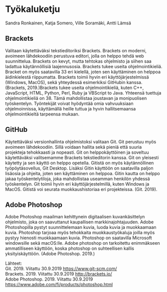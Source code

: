 <h1>Työkaluketju</h1>

Sandra Ronkainen, Katja Somero, Ville Soramäki, Antti Lämsä

<h2>Brackets</h2>

Valitaan käytettäväksi tekstieditoriksi Brackets. Brackets on moderni, avoimeen lähdekoodiin perustuva editori, jolla on helppo tehdä web suunnittelua. Brackets on kevyt, mutta tehtokas ohjelmisto ja siihen saa ladattua käytännöllisiä laajennusosia. Brackets tukee useita ohjelmointikieliä. Bracket on myös saatavilla 33 eri kielellä, joten sen käyttäminen on helppoa äidinkielestä riippumatta. Brackets toimii hyvin eri käyttöjärjestelmissä (Windows, MacOS), sekä yhteydessä esimerkiksi GitHubin kanssa. (Brackets, 2019.)Brackets tukee useita ohjelmointikieliä, kuten C++, JavaScript, HTML, Python, Perl, Ruby ja VBScript to Java. Yhteensä tuettuja ohjelmointikieliä on 38. Tämä mahdollistaa joustavan ja monipuolisen työskentelyn. Työntekijät voivat hyödyntää omia vahvuuksiaan ohjelmoinnissa, käyttämällä heille tuttua ja hyvin hallitsemaansa ohjelmointikieltä tarpeensa mukaan. 

<h2>GitHub</h2>
Käytettäväksi versionhallinta ohjelmistoksi valitaan Git. Git perustuu myös avoimeen lähdekoodiin. Sillä voidaan hallita sekä pieniä että suuria projekteja tehokkaasti ja nopeasti. Git on helppokäyttöinen ja soveltuu käytettäväksi valitsemamme Brackets tekstieditorin kanssa. Git on yleisesti käytetty ja sen käyttö on helppo opetella. Gitistä on myös käytännöllinen työpöytäsovellus, Git Desktop. Lisäksi Gitin käyttöön on saatavilla paljon lisäosia ja ohjeita, joten sen käyttäminen on helppoa. Gitin kautta on helppo jakaa työskentelytiloja, joka mahdollistaa useamman henkilön yhdessä työskentelyn. Git toimii hyvin eri käyttöjärjestelmillä, kuten Windows ja MacOS. Gitistä voi seurata muokkaushistoriaa eri projekteissa. (Git. 2019).

<h2>Adobe Photoshop</h2>
Adobe Photoshop maailman kehittynein digitaalisen kuvankäsittelyn ohjelmisto, joka on saavuttanut kaupallisen markkinajohtajuuden. Adobe Photoshopilla pystyt suunnittelemaan kuvia, luoda kuvia ja muokkaamaan kuvia. Photoshop tarjoaa myös tehokkaita muokkaustyökaluja joilla myös pystyy hienosti muokkaamaan kuvia. Photoshop on saatavilla Microsoft windowsille sekä macOS:lle. Adobe photoshop on tarkoitettu enimmäkseen ammatilliseen käyttöön, koska photoshop on suhteellisen kallis yksityiskäyttöön. (Adobe Photoshop. 2019.)


Lähteet: <br>
Git. 2019. Viitattu 30.9.2019 https://www.git-scm.com/<br>
Brackets. 2019. Viitattu 30.9.2019 http://brackets.io/ <br>
Adobe Photoshop. 2019. Viitattu 30.9.2019 https://www.adobe.com/fi/products/photoshop.html